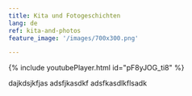 ```yaml
---
title: Kita und Fotogeschichten
lang: de
ref: kita-and-photos
feature_image: '/images/700x300.png'

---
```

{% include youtubePlayer.html id="pF8yJOG_ti8" %}

dajkdsjkfjas
adsfjkasdkf
adsfkasdlkflsadk
